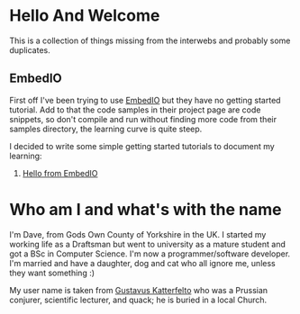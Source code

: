 # Hello And Welcome

This is a collection of things missing from the interwebs and probably some duplicates.

## EmbedIO

First off I've been trying to use [EmbedIO](https://github.com/unosquare/embedio) but they have no getting started tutorial. Add to that the code samples in their project page are code snippets, so don't compile and run without finding more code from their samples directory, the learning curve is quite steep.

I decided to write some simple getting started tutorials to document my learning:

1. [Hello from EmbedIO](./embedio/part1.html)

# Who am I and what's with the name

I'm Dave, from Gods Own County of Yorkshire in the UK. I started my working life as a Draftsman but went to university as a mature student and got a BSc in Computer Science. I'm now a programmer/software developer. I'm married and have a daughter, dog and cat who all ignore me, unless they want something :)

My user name is taken from [Gustavus Katterfelto](https://en.wikipedia.org/wiki/Gustavus_Katterfelto) who was a Prussian conjurer, scientific lecturer, and quack; he is buried in a local Church.
